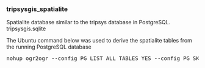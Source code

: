 <H3>tripsysgis_spatialite</H3>
Spatialite database similar to the tripsys database in PostgreSQL. tripsysgis.sqlite

<P>

The Ubuntu command below was used to derive the spatialite tables from the running PostgreSQL database

<PRE>
nohup ogr2ogr --config PG_LIST_ALL_TABLES YES --config PG_SKIP_VIEWS YES -f "SQLite" tripsysgis.sqlite -progress PG:"dbname='tripsysgis' schemas=public host='localhost' port='5432' user='postgres' password='postgres' " -lco LAUNDER=yes  -dsco SPATIALITE=yes -lco SPATIAL_INDEX=yes -gt 65536 > spatialLiteexport.out > spatialLiteExportError.txt < /dev/null &
</PRE>

</P>
